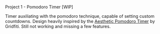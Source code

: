 Project 1 - Pomodoro Timer [WIP]

Timer auxiliating with the pomodoro technique, capable of setting custom countdowns. 
Design heavily inspired by the [Aesthetic Pomodoro Timer](https://studywithme.io/aesthetic-pomodoro-timer/) by Gridfiti. 
Still not working and missing a few features.
